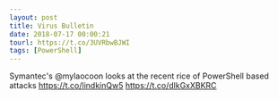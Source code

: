 ```yaml
---
layout: post
title: Virus Bulletin
date: 2018-07-17 00:00:21
tourl: https://t.co/3UVRbwBJWI
tags: [PowerShell]
---
```

Symantec's @mylaocoon looks at the recent rice of PowerShell based attacks https://t.co/lindkinQw5 https://t.co/dlkGxXBKRC